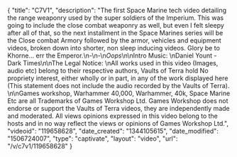 {
    "title": "C7V1",
    "description": "The first Space Marine tech video detailing the range weaponry used by the super soldiers of the Imperium. This was going to include the close combat weaponry as well, but even I felt sleepy after all of that, so the next installment in the Space Marines series will be the Close combat Armory followed by the armor, vehicles and equipment videos, broken down into shorter, non sleep inducing videos. Glory be to Khorne... err the Emperor.\n-\n-\n*Oops*\n\nIntro Music: \nDaniel Yount - Dark Times\n\nThe Legal Notice: \nAll works used in this video (Images, audio etc) belong to their respective authors, Vaults of Terra hold No propriety interest, either wholly or in part, in any of the work displayed here (This statement does not include the audio recorded by the Vaults of Terra). \n\nGames workshop, Warhammer 40,000, Warhammer, 40k, Space Marine Etc are all Trademarks of Games Workshop Ltd. Games Workshop does not endorse or support the Vaults of Terra videos, they are independently made and moderated. All views opinions expressed in this video belong to the hosts and in no way reflect the views or opinions of Games Workshop Ltd.",
    "videoid": "119658628",
    "date_created": "1344105615",
    "date_modified": "1506724007",
    "type": "captivate",
    "layout": "video",
    "url": "\/v\/c7v1\/119658628"
}
